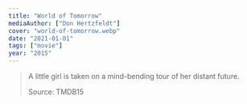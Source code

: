 ```yaml
---
title: "World of Tomorrow"
mediaAuthor: ["Don Hertzfeldt"]
cover: "world-of-tomorrow.webp"
date: "2021-01-01"
tags: ["movie"]
year: "2015"
---
```


> A little girl is taken on a mind-bending tour of her distant future.
>
> Source: TMDB15
